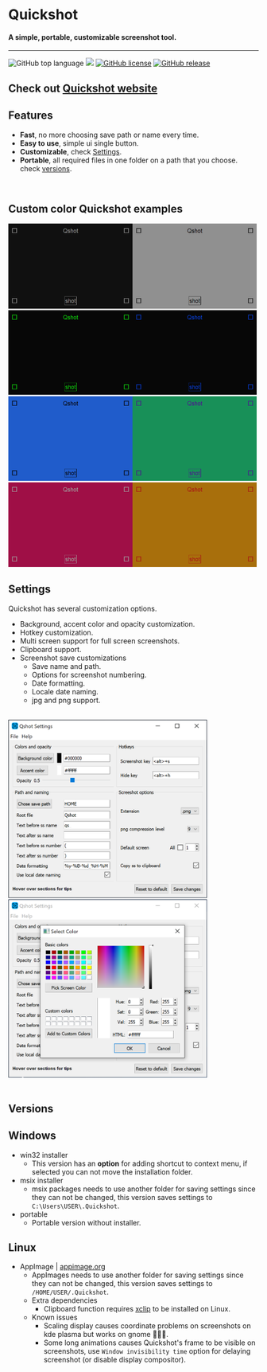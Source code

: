 # Quickshot
#### A simple, portable, customizable screenshot tool.
___

![GitHub top language](https://img.shields.io/github/languages/top/cccaaannn/Quickshot?style=flat-square) ![](https://img.shields.io/github/repo-size/cccaaannn/Quickshot?style=flat-square) [![GitHub license](https://img.shields.io/github/license/cccaaannn/Quickshot?style=flat-square)](https://github.com/cccaaannn/Quickshot/blob/master/LICENSE) [![GitHub release](https://img.shields.io/github/v/release/cccaaannn/Quickshot?style=flat-square)](https://github.com/cccaaannn/Quickshot/releases?style=flat-square)

## Check out [Quickshot website](https://cccaaannn.github.io/Quickshot)

## Features
- **Fast**, no more choosing save path or name every time.
- **Easy to use**, simple ui single button.
- **Customizable**, check [Settings](#Settings).
- **Portable**, all required files in one folder on a path that you choose. check [versions](#versions).

<br/>

## Custom color Quickshot examples

<img src="docs/src/images/example1.png" alt="drawing" width="250"/><img src="docs/src/images/example2.png" alt="drawing" width="250"/>
<br/>
<img src="docs/src/images/example3.png" alt="drawing" width="250"/><img src="docs/src/images/example4.png" alt="drawing" width="250"/>
<br/>
<img src="docs/src/images/example5.png" alt="drawing" width="250"/><img src="docs/src/images/example6.png" alt="drawing" width="250"/>
<br/>
<img src="docs/src/images/example7.png" alt="drawing" width="250"/><img src="docs/src/images/example8.png" alt="drawing" width="250"/>
<br/>

## Settings
Quickshot has several customization options.

- Background, accent color and opacity customization.
- Hotkey customization.
- Multi screen support for full screen screenshots.
- Clipboard support.
- Screenshot save customizations
    - Save name and path.
    - Options for screenshot numbering.
    - Date formatting.
    - Locale date naming.
    - jpg and png support.

<br/>
<img src="docs/src/images/settings_example1.png" alt="drawing" width="400"/><img src="docs/src/images/settings_example2.png" alt="drawing" width="400"/>
<br/>
<br/>


## Versions

## Windows
- win32 installer
    - This version has an **option** for adding shortcut to context menu, if selected you can not move the installation folder.
- msix installer
    - msix packages needs to use another folder for saving settings since they can not be changed, this version saves settings to `C:\Users\USER\.Quickshot`.
- portable
    - Portable version without installer.


## Linux

- AppImage | [appimage.org](https://appimage.org/)
    - AppImages needs to use another folder for saving settings since they can not be changed, this version saves settings to `/HOME/USER/.Quickshot`.
    - Extra dependencies
        - Clipboard function requires [xclip](https://github.com/astrand/xclip) to be installed on Linux.
    - Known issues
        - Scaling display causes coordinate problems on screenshots on kde plasma but works on gnome 🤷🏻‍♂️.  
        - Some long animations causes Quickshot's frame to be visible on screenshots, use `Window invisibility time` option for delaying screenshot (or disable display compositor). 
